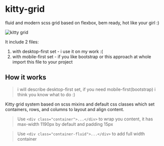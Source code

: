 # kitty-grid
fluid and modern scss grid based on flexbox, bem ready, hot like your girl :)

![kitty grid](https://chpic.su/_data/stickers/k/kocheng/kocheng_036.webp)

It include 2 files:
1. with desktop-first set - i use it on my work :(
2. with mobile-first set - if you like bootstrap or this approach at whole import this file to your project

## How it works 
> i will describe desktop-first set, if you need mobile-first(bootstrap) i think you know what to do :)

Kitty grid system based on scss mixins and default css classes which set containers, rows, and columns to layout and align content.

> Use `<div class="container">...</div>` to wrap you content, it has max-width 1190px by default and padding 15px

> Use `<div class="container-fluid">...</div>` to add full width container

